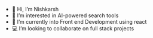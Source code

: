 - 👋 Hi, I’m Nishkarsh
- 👀 I’m interested in AI-powered search tools
- 🌱 I’m currently into Front end Development using react
- 💻 I’m looking to collaborate on full stack projects

<!---
Nishkarsh1606/Nishkarsh1606 is a ✨ special ✨ repository because its `README.md` (this file) appears on your GitHub profile.
You can click the Preview link to take a look at your changes.
--->
